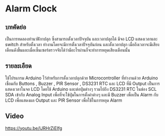 # Alarm Clock
  ## บทคัดย่อ
   เป็นการทดลองทำนาฬิกาปลุก ซึ่งสามารถตั้งเวลาปัจจุบัน และเวลาปลุกได้ มีจอ LCD แสดงเวลาและ switch สำหรับตั้งเวลา ทำงานโดยจะมีการตั้งเวลาปัจจุบันก่อน และตั้งเวลาปลุก เมื่อถึงเวลาจะมีเสียงเตือนดังขึ้นและเมื่อเซ็นเซอร์ตรวจจับได้ว่ามีอะไรผ่านก็จะทำการหยุดเสียงเตือนนั้น
        
  ## รายละเอียด
   ใช้โปรแกรม Arduino ไว้สำหรับการตั้งเวลาปลุกด้วย Microcontroller ที่ทำงานด้วย Arduino เชื่อมกับ Buttons , Buzzer , PIR Sensor , DS3231 RTC และ LCD ที่มี Output เป็นการแสดงเวลาในจอ LCD โดยใช้ Arduino และต่อปุ่มต่างๆ รวมไปถึง DS3231 RTC ในช่อง SCL SDA เข้ากับ Analog Input เพื่อที่จะใช้ปุ่มในการตั้งค่าต่างๆ และมี Buzzer เพื่อเป็น Alarm กับ LCD เพื่อแสดงผล Output และ PIR Sensor เพื่อใช้ในการหยุด Alarm

  ## Video
  https://youtu.be/lJRHrZiEIfg
